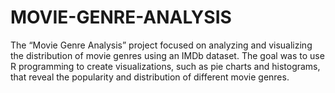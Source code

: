 # MOVIE-GENRE-ANALYSIS
The “Movie Genre Analysis” project focused on analyzing and visualizing the distribution of movie genres using an IMDb dataset. The goal was to use R programming to create visualizations, such as pie charts and histograms, that reveal the popularity and distribution of different movie genres.

